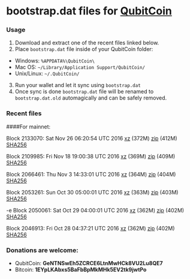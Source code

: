 # bootstrap.dat files for [QubitCoin](http://www.qubitcoin.com/)

### Usage

1. Download and extract one of the recent files linked below.
2. Place `bootstrap.dat` file inside of your QubitCoin folder:
 - Windows: `%APPDATA%\QubitCoin\`
 - Mac OS: `~/Library/Application Support/QubitCoin/`
 - Unix/Linux: `~/.QubitCoin/`
3. Run your wallet and let it sync using `bootstrap.dat`
4. Once sync is done `bootstrap.dat` file will be renamed to `bootstrap.dat.old` automagically and can be safely removed.

### Recent files

####For mainnet:

Block 2133070: Sat Nov 26 06:20:54 UTC 2016 [xz](https://transfer.sh/9pqBr/bootstrap.dat.20161126.tar.xz) (372M) [zip](https://transfer.sh/I2iMc/bootstrap.dat.20161126.zip) (412M) [SHA256](https://transfer.sh/Xt1Yl/sha256.txt)

Block 2109985: Fri Nov 18 19:00:38 UTC 2016 [xz](https://transfer.sh/gIW3b/bootstrap.dat.20161118.tar.xz) (369M) [zip](https://transfer.sh/Wfvj3/bootstrap.dat.20161118.zip) (409M) [SHA256](https://transfer.sh/xX1D0/sha256.txt)

Block 2066461: Thu Nov  3 14:33:01 UTC 2016 [xz](https://transfer.sh/14TWJL/bootstrap.dat.20161103.tar.xz) (364M) [zip](https://transfer.sh/NEGYu/bootstrap.dat.20161103.zip) (404M) [SHA256](https://transfer.sh/hCdSI/sha256.txt)

Block 2053261: Sun Oct 30 05:00:01 UTC 2016 [xz](https://transfer.sh/OMVWb/bootstrap.dat.20161030.tar.xz) (363M) [zip](https://transfer.sh/qKfWW/bootstrap.dat.20161030.zip) (403M) [SHA256](https://transfer.sh/Ag4vB/sha256.txt)

-e Block 2050061: Sat Oct 29 04:00:01 UTC 2016 [xz](https://transfer.sh/RYMOD/bootstrap.dat.20161029.tar.xz) (362M) [zip](https://transfer.sh/8pmNI/bootstrap.dat.20161029.zip) (402M) [SHA256](https://transfer.sh/kY3UD/sha256.txt)

Block 2046913: Fri Oct 28 04:37:21 UTC 2016 [xz](https://transfer.sh/Qi3tP/bootstrap.dat.20161028.tar.xz) (362M) [zip](https://transfer.sh/2xjGT/bootstrap.dat.20161028.zip) (402M) [SHA256](https://transfer.sh/GTxM5/sha256.txt)

### Donations are welcome:

- QubitCoin: **GeNTNSwEh5ZCRCE6LtnMwHCk8VU2Lu8QE7**
- Bitcoin: **1EYpLKAbxs5BaFbBpMkMHk5EV2tk9jwtPo**
